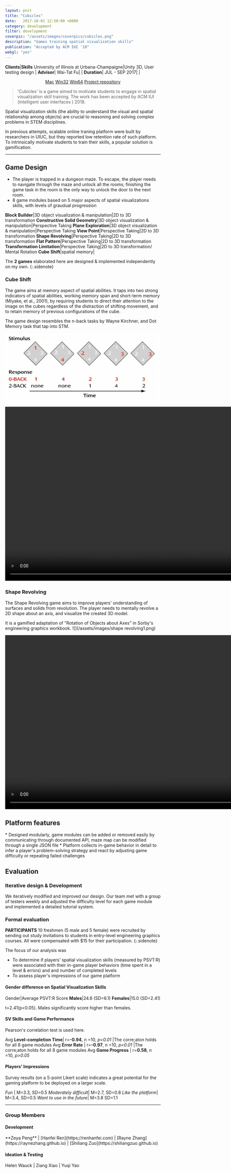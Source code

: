 ```yaml
---
layout: post
title: "Cubicles"
date:   2017-10-01 12:50:00 +0800
category: development
filter: development
coverpic: "/assets/images/coverpics/cubicles.png"
description: "Games training spatial visualization skills"
publication: "Accepted by ACM IUI '18"
webgl: "yes"
---
```


**Clients**|**Skills**
 <highlight>University of Illinois at Urbana-Champaigne</highlight>|<highlight>Unity 3D, User testing design</highlight>
 |
**Advisor**|
 <highlight>Wai-Tat Fu</highlight>|
 |
**Duration**|
 <highlight>JUL - SEP 2017</highlight>|
 |

 <center>
  <div class="button-group">
    <a href="/assets/files/Cubicles_Mac_0929.app.zip" class="button button-pill button-caution button-tiny">Mac</a>
    <a href="/assets/files/Cubicles_Win32_0929.zip" class="button button-pill button-caution button-tiny">Win32</a>
    <a href="/assets/files/Cubicles_Win64_0929.zip" class="button button-pill button-caution button-tiny">Win64</a>
	<a href="https://github.com/zeyap/3D-Demo" class="button button-pill button-tiny">Project repository</a>
  </div>
</center>

>'Cubicles' is a game aimed to motivate students to engage in spatial visualization skill training. The work has been accepted by ACM IUI (intelligent user interfaces ) 2018.


Spatial visualization skills (the ability to understand the visual and spatial relationship among objects) are crucial to reasoning and solving complex problems in STEM disciplines.

In previous attempts, scalable online traning platform were built by researchers in UIUC, but they reported low retention rate of such platform. To intrinsically motivate students to train their skills, a popular solution is gamification.

* * *
<h2>Game Design</h2>

* The player is trapped in a dungeon maze. To escape, the player needs to navigate through the maze and unlock all the rooms; finishing the game task in the room is the only way to unlock the door to the next room.
* 8 game modules based on 5 major aspects of spatial visualizations skills, with levels of graudual progression

**Block Builder**|3D object visualization & manipulation|2D to 3D transformation
**Constructive Solid Geometry**|3D object visualization & manipulation|Perspective Taking
**Plane Exploration**|3D object visualization & manipulation|Perspective Taking
**View Point**|Perspective Taking|2D to 3D transformation
**Shape Revolving**|Perspective Taking|2D to 3D transformation
**Flat Pattern**|Perspective Taking|2D to 3D transformation
**Transformation Limitation**|Perspective Taking|2D to 3D transformation/ Mental Rotation
**Cube Shift**|spatial memory|

The **2 games** elaborated here are designed & implemented independently on my own.
{:.sidenote}

<h3>Cube Shift </h3>

The game aims at memory aspect of spatial abilities. It taps into two strong indicators of spatial abilities, working memory span and short-term memory (Miyake, et al., 2001), by requiring students to direct their attention to the image on the cubes regardless of the distraction of shifting movement, and to retain memory of previous configurations of the cube. 

The game design resembles the n-back tasks by Wayne Kirchner, and Dot Memory task that tap into STM.

![Aaron Swartz](/assets/images/nback.jpeg)

<video width="900" height="563" controls="controls">
  <source src="/assets/videos/cube_shift.mp4" type="video/mp4" />
</video>

<h3>Shape Revolving </h3>

The Shape Revolving game aims to improve players' understanding of surfaces and solids from revolution. The player needs to mentally revolve a 2D shape about an axis, and visualize the created 3D model. 

It is a gamified adaptation of "Rotation of Objects about Axes" in Sorby's engineering graphics workbook. 
![](/assets/images/shape revolving1.png)

<video width="900" height="563" controls="controls">
  <source src="/assets/videos/revolve.mp4" type="video/mp4" />
</video>

<h2>Platform features</h2>
* Designed modularly, game modules can be added or removed easily by communicating through documented API, maze map can be modified through a single JSON file
* Platform collects in-game behavior in detail to infer a player's problem-solving strategy and react by adjusting game difficulty or repeating failed challenges

<h2>Evaluation</h2>

<h3>Iterative design & Development </h3>

We iteratively modified and improved our design. Our team met with a group of testers weekly and adjusted the difficulty level for each game module and implemented a detailed tutorial system.

<h3>Formal evaluation</h3>

**PARTICIPANTS** 10 freshmen (5 male and 5 female) were recruited by sending out study invitations to students in entry-level engineering graphics courses. All were compensated with $15 for their participation.
{:.sidenote}

The focus of our analysis was 
* To determine if players' spatial visualization skills (measured by PSVT:R) were associated with their in-game player behaviors (time spent in a level & errors) and and number of completed levels
* To assess player's impressions of our game platform

<h4>Gender difference on Spatial Visualization Skills</h4>

Gender|Average PSVT:R Score
**Males**|24.6 (SD=6.1)
**Females**|15.0 (SD=2.41)

t=2.41(p<0.05). Males significantly score higher than females.

<h4>SV Skills and Game Performance</h4>

Pearson's correlation test is used here.

Avg **Level-completion Time**| r=**-0.94**, n =10, *p<0.01*
|The corre;aton holds for all 8 game modules
Avg **Error Rate** | r=**-0.97**, n =10, *p<0.01*
|The corre;aton holds for all 8 game modules
Avg **Game Progress** | r=**0.58**, n =10, *p>0.05*

<h4>Players' Impressions</h4>

Survey results (on a 5-point Likert scale) indicates a great potential for the gaming platform to be deployed on a larger scale.

*Fun* | M=3.3, SD=0.5
*Moderately difficult*| M=2.7, SD=0.8
*Like the platform*| M=3.4, SD=0.5
*Want to use in the future*| M=3.8 SD=1.1

* * *

<h3>Group Members</h3>

<h4>Development</h4>
**Zeya Peng** | [Hanfei Ren](https://renhanfei.com) | [Rayne Zhang](https://raynezhang.github.io) | [Shiliang Zuo](https://shiliangzuo.github.io)

<h4>Ideation & Testing</h4>
Helen Wauck | Ziang Xiao | Yuqi Yao